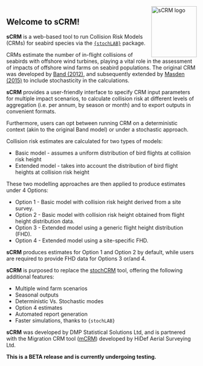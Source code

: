<img src="www/hexSticker_scrm.png" width="120" alt = "sCRM logo" height="135" align = "right">

## Welcome to sCRM!

__sCRM__ is a web-based tool to run Collision Risk Models (CRMs) for seabird species via the
[`{stochLAB}`](https://www.github.com/HiDef-Aerial-Surveying/stochLAB) package. 

CRMs estimate the number of in-flight collisions of
seabirds with offshore wind turbines, playing a vital role in the assessment of
impacts of offshore wind farms on seabird populations. The original CRM was
developed by [Band
(2012)](https://www.bto.org/sites/default/files/u28/downloads/Projects/Final_Report_SOSS02_Band1ModelGuidance.pdf),
and subsequently extended by [Masden
(2015)](https://data.marine.gov.scot/dataset/developing-avian-collision-risk-model-incorporate-variability-and-uncertainty)
to include stochasticity in the calculations.

__sCRM__ provides a user-friendly interface to specify CRM input parameters for
multiple impact scenarios, to calculate collision risk at different levels of
aggregation (i.e. per annum, by season or month) and to export outputs in
convenient formats.

Furthermore, users can opt between running CRM on a deterministic context (akin
to the original Band model) or under a stochastic approach.

Collision risk estimates are calculated for two types of models:
- Basic model - assumes a uniform distribution of bird flights at collision
risk height
- Extended model - takes into account the distribution of bird flight heights
at collision risk height

These two modelling approaches are then applied to produce estimates under 4 Options:
- Option 1 - Basic model with collision risk height derived from a site survey.
- Option 2 - Basic model with collision risk height obtained from flight height distribution data.
- Option 3 - Extended model using a generic flight height distribution (FHD).
- Option 4 - Extended model using a site-specific FHD.

__sCRM__ produces estimates for Option 1 and Option 2 by default, while users are
required to provide FHD data for Options 3 or/and 4. 

__sCRM__ is purposed to replace the
[stochCRM](https://github.com/dmpstats/stochCRM) tool, offering the following additional
features:
- Multiple wind farm scenarios
- Seasonal outputs
- Deterministic Vs. Stochastic modes
- Option 4 estimates
- Automated report generation
- Faster simulations, thanks to `{stochLAB}`

__sCRM__ was developed by DMP Statistical Solutions Ltd, and is partnered with
the Migration CRM tool ([mCRM](https://github.com/HiDef-Aerial-Surveying/mCRM)) developed by HiDef
Aerial Surveying Ltd.

__This is a BETA release and is currently undergoing testing.__
